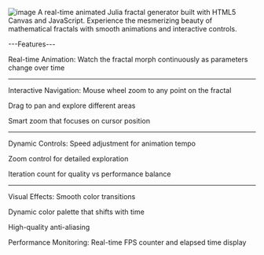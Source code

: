 ![image](https://github.com/user-attachments/assets/dd188fce-89bb-4623-bf94-288a2dafe996)
A real-time animated Julia fractal generator built with HTML5 Canvas and JavaScript. Experience the mesmerizing beauty of mathematical fractals with smooth animations and interactive controls.

 ---Features---

Real-time Animation: Watch the fractal morph continuously as parameters change over time

----------------------------------------------------------------
Interactive Navigation: Mouse wheel zoom to any point on the fractal

Drag to pan and explore different areas

Smart zoom that focuses on cursor position

----------------------------------------------------------------
Dynamic Controls: Speed adjustment for animation tempo

Zoom control for detailed exploration

Iteration count for quality vs performance balance

----------------------------------------------------------------
Visual Effects: Smooth color transitions

Dynamic color palette that shifts with time

High-quality anti-aliasing


Performance Monitoring: Real-time FPS counter and elapsed time display
